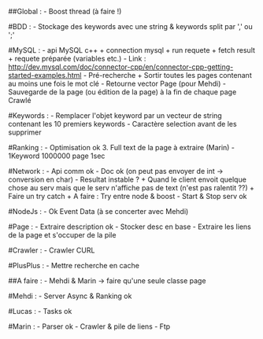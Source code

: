 ##Global :
	- Boost thread (à faire !)

#BDD :
	- Stockage des keywords avec une string & keywords split par ',' ou ';'

#MySQL :
	- api MySQL c++ 
		+ connection mysql
		+ run requete
		+ fetch result
		+ requete préparée (variables etc.)
	- Link : http://dev.mysql.com/doc/connector-cpp/en/connector-cpp-getting-started-examples.html
	- Pré-recherche
		+ Sortir toutes les pages contenant au moins une fois le mot clé
	- Retourne vector<string> Page (pour Mehdi)
	- Sauvegarde de la page (ou édition de la page) à la fin de chaque page Crawlé

#Keywords :
	- Remplacer l'objet keyword par un vecteur de string contenant les 10 premiers keywords
	- Caractère selection avant de les supprimer

#Ranking : 
	- Optimisation ok
	3. Full text de la page à extraire (Marin)
	- 1Keyword 1000000 page 1sec

#Network : 
	- Api comm ok 
	- Doc ok (on peut pas envoyer de int -> conversion en char)
	- Resultat instable ?
		+ Quand le client envoit quelque chose au serv mais que le serv n'affiche pas de text (n'est pas ralentit ??)
		+ Faire un try catch
		+ A faire : Try entre node & boost
	- Start & Stop serv ok

#NodeJs :
	- Ok Event Data (à se concerter avec Mehdi)

#Page :
	- Extraire description ok
	- Stocker desc en base
	- Extraire les liens de la page et s'occuper de la pile

#Crawler :
	- Crawler CURL

#PlusPlus : 
	- Mettre recherche en cache

##A faire : 
	- Mehdi & Marin -> faire qu'une seule classe page

#Mehdi : 
	- Server Async & Ranking ok

#Lucas : 
	- Tasks ok

#Marin :
	- Parser ok
	- Crawler & pile de liens
	- Ftp
